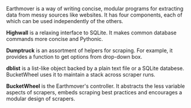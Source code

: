 Earthmover is a way of writing concise, modular programs for
extracting data from messy sources like websites.
It has four components, each of which can be used independently of the others.

**Highwall** is a relaxing interface to SQLite. It makes common database commands more concise and Pythonic.

**Dumptruck** is an assortment of helpers for scraping. For example, it provides a function to get options from drop-down box.

**dblist** is a list-like object backed by a plain text file or a SQLite databese. BucketWheel uses it to maintain a stack across scraper runs.

**BucketWheel** is the Earthmover's controller. It abstracts the less variable aspects of scrapers, embeds scraping best practices
and encourages a modular design of scrapers.
